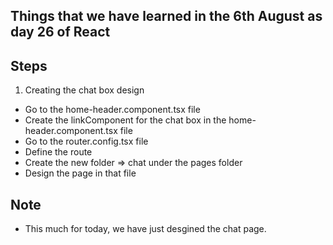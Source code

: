 ## Things that we have learned in the 6th August as day 26 of React

## Steps
1. Creating the chat box design
- Go to the home-header.component.tsx file
- Create the linkComponent for the chat box in the home-header.component.tsx file
- Go to the router.config.tsx file
- Define the route 
- Create the new folder => chat under the pages folder
- Design the page in that file

## Note
- This much for today, we have just desgined the chat page. 